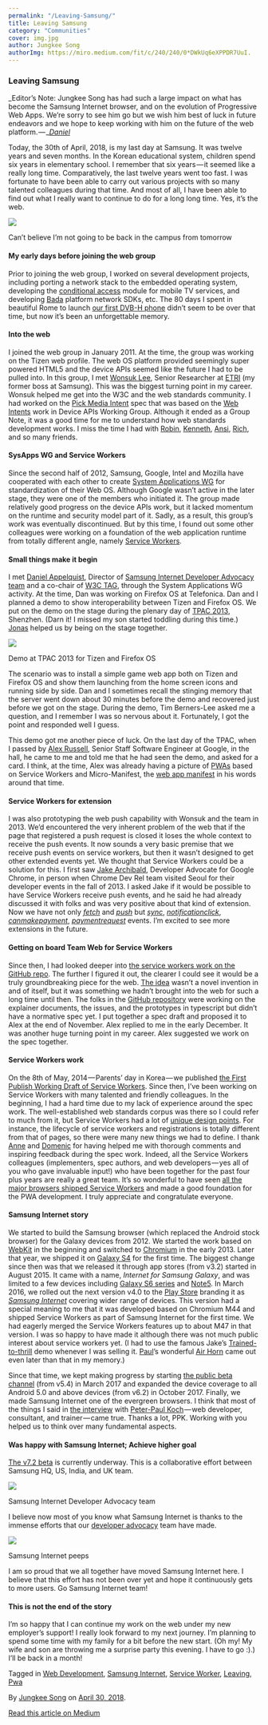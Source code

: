 ```yaml
---
permalink: "/Leaving-Samsung/"
title: Leaving Samsung
category: "Communities"
cover: img.jpg
author: Jungkee Song
authorImg: https://miro.medium.com/fit/c/240/240/0*DWkUq6eXPPDR7UuI.
---
```


### Leaving Samsung

_Editor’s Note: Jungkee Song has had such a large impact on what has become the Samsung Internet browser, and on the evolution of Progressive Web Apps. We’re sorry to see him go but we wish him best of luck in future endeavors and we hope to keep working with him on the future of the web platform. — _[_Daniel_](https://medium.com/u/c14ea4c7e1fd)

Today, the 30th of April, 2018, is my last day at Samsung. It was twelve years and seven months. In the Korean educational system, children spend six years in elementary school. I remember that six years — it seemed like a really long time. Comparatively, the last twelve years went too fast. I was fortunate to have been able to carry out various projects with so many talented colleagues during that time. And most of all, I have been able to find out what I really want to continue to do for a long long time. Yes, it’s the web.

![](https://cdn-images-1.medium.com/max/800/1*7knC-gIse6kIyaxtAKCIbA.jpeg)

Can’t believe I’m not going to be back in the campus from tomorrow

#### **My early days before joining the web group**

Prior to joining the web group, I worked on several development projects, including porting a network stack to the embedded operating system, developing the [conditional access](https://en.wikipedia.org/wiki/Conditional_access) module for mobile TV services, and developing [Bada](https://en.wikipedia.org/wiki/Bada) platform network SDKs, etc. The 80 days I spent in beautiful Rome to launch [our first DVB-H phone](https://www.gsmarena.com/samsung_p910-1440.php) didn’t seem to be over that time, but now it’s been an unforgettable memory.

#### **Into the web**

I joined the web group in January 2011. At the time, the group was working on the Tizen web profile. The web OS platform provided seemingly super powered HTML5 and the device APIs seemed like the future I had to be pulled into. In this group, I met [Wonsuk Lee](https://twitter.com/Wonsuk73), Senior Researcher at [ETRI](https://www.etri.re.kr/eng/main/main.etri) (my former boss at Samsung). This was the biggest turning point in my career. Wonsuk helped me get into the W3C and the web standards community. I had worked on the [Pick Media Intent](http://www.w3.org/TR/2014/NOTE-gallery-20140114/) spec that was based on the [Web Intents](http://www.w3.org/TR/web-intents/) work in Device APIs Working Group. Although it ended as a Group Note, it was a good time for me to understand how web standards development works. I miss the time I had with [Robin](https://twitter.com/robinberjon), [Kenneth](https://twitter.com/kennethrohde), [Ansi](https://twitter.com/anssik), [Rich](https://twitter.com/richtibbett), and so many friends.

#### **SysApps WG and Service Workers**

Since the second half of 2012, Samsung, Google, Intel and Mozilla have cooperated with each other to create [System Applications WG](http://www.w3.org/2012/sysapps/) for standardization of their Web OS. Although Google wasn’t active in the later stage, they were one of the members who initiated it. The group made relatively good progress on the device APIs work, but it lacked momentum on the runtime and security model part of it. Sadly, as a result, this group’s work was eventually discontinued. But by this time, I found out some other colleagues were working on a foundation of the web application runtime from totally different angle, namely [Service Workers](https://github.com/w3c/ServiceWorker).

#### **Small things make it begin**

I met [Daniel Appelquist](https://twitter.com/torgo), Director of [Samsung Internet Developer Advocacy team](https://samsunginter.net/team) and a co-chair of [W3C TAG](https://www.w3.org/2001/tag/), through the System Applications WG activity. At the time, Dan was working on Firefox OS at Telefonica. Dan and I planned a demo to show interoperability between Tizen and Firefox OS. We put on the demo on the stage during the plenary day of [TPAC 2013](https://www.w3.org/wiki/TPAC/2013), Shenzhen. (Darn it! I missed my son started toddling during this time.) [Jonas](https://twitter.com/SickingJ) helped us by being on the stage together.

![](https://cdn-images-1.medium.com/max/800/1*jYQ4XG0YjYqoP_LcaGl13A.jpeg)

Demo at TPAC 2013 for Tizen and Firefox OS

The scenario was to install a simple game web app both on Tizen and Firefox OS and show them launching from the home screen icons and running side by side. Dan and I sometimes recall the stinging memory that the server went down about 30 minutes before the demo and recovered just before we got on the stage. During the demo, Tim Berners-Lee asked me a question, and I remember I was so nervous about it. Fortunately, I got the point and responded well I guess.

This demo got me another piece of luck. On the last day of the TPAC, when I passed by [Alex Russell](https://twitter.com/slightlylate), Senior Staff Software Engineer at Google, in the hall, he came to me and told me that he had seen the demo, and asked for a card. I think, at the time, Alex was already having a picture of [PWAs](https://developer.mozilla.org/en-US/Apps/Progressive) based on Service Workers and Micro-Manifest, the [web app manifest](https://w3c.github.io/manifest/) in his words around that time.

#### **Service Workers for extension**

I was also prototyping the web push capability with Wonsuk and the team in 2013. We’d encountered the very inherent problem of the web that if the page that registered a push request is closed it loses the whole context to receive the push events. It now sounds a very basic premise that we receive push events on service workers, but then it wasn’t designed to get other extended events yet. We thought that Service Workers could be a solution for this. I first saw [Jake Archibald](https://twitter.com/jaffathecake), Developer Advocate for Google Chrome, in person when Chrome Dev Rel team visited Seoul for their developer events in the fall of 2013. I asked Jake if it would be possible to have Service Workers receive push events, and he said he had already discussed it with folks and was very positive about that kind of extension. Now we have not only [_fetch_](https://w3c.github.io/ServiceWorker/#service-worker-global-scope-fetch-event) and [_push_](https://w3c.github.io/push-api/#dfn-push) but [_sync_](https://wicg.github.io/BackgroundSync/spec/#sync-event), [_notificationclick_](https://notifications.spec.whatwg.org/#dom-serviceworkerglobalscope-onnotificationclick), [_canmakepayment_](https://w3c.github.io/payment-handler/#dom-canmakepaymentevent), [_paymentrequest_](https://w3c.github.io/payment-handler/#the-paymentrequestevent) events. I’m excited to see more extensions in the future.

#### **Getting on board Team Web for Service Workers**

Since then, I had looked deeper into [the service workers work on the GitHub repo](https://github.com/w3c/ServiceWorker). The further I figured it out, the clearer I could see it would be a truly groundbreaking piece for the web. [The idea](https://w3c.github.io/ServiceWorker/#motivations) wasn’t a novel invention in and of itself, but it was something we hadn’t brought into the web for such a long time until then. The folks in the [GitHub repository](https://github.com/w3c/ServiceWorker) were working on the explainer documents, the issues, and the prototypes in typescript but didn’t have a normative spec yet. I put together a spec draft and proposed it to Alex at the end of November. Alex replied to me in the early December. It was another huge turning point in my career. Alex suggested we work on the spec together.

#### **Service Workers work**

On the 8th of May, 2014 — Parents’ day in Korea — we published [the First Publish Working Draft of Service Workers](http://www.w3.org/TR/2014/WD-service-workers-20140508/). Since then, I’ve been working on Service Workers with many talented and friendly colleagues. In the beginning, I had a hard time due to my lack of experience around the spec work. The well-established web standards corpus was there so I could refer to much from it, but Service Workers had a lot of [unique design points](https://github.com/w3c/ServiceWorker/blob/master/explainer.md). For instance, the lifecycle of service workers and registrations is totally different from that of pages, so there were many new things we had to define. I thank [Anne](https://twitter.com/annevk) and [Domenic](https://twitter.com/domenic) for having helped me with thorough comments and inspiring feedback during the spec work. Indeed, all the Service Workers colleagues (implementers, spec authors, and web developers — yes all of you who gave invaluable input!) who have been together for the past four plus years are really a great team. It’s so wonderful to have seen [all the major browsers shipped Service Workers](https://jakearchibald.github.io/isserviceworkerready/) and made a good foundation for the PWA development. I truly appreciate and congratulate everyone.

#### **Samsung Internet story**

We started to build the Samsung browser (which replaced the Android stock browser) for the Galaxy devices from 2012. We started the work based on [WebKit](https://webkit.org/) in the beginning and switched to [Chromium](https://www.chromium.org/) in the early 2013. Later that year, we shipped it on [Galaxy S4](https://en.wikipedia.org/wiki/Samsung_Galaxy_S4) for the first time. The biggest change since then was that we released it through app stores (from v3.2) started in August 2015. It came with a name, _Internet for Samsung Galaxy_, and was limited to a few devices including [Galaxy S6 series](https://en.wikipedia.org/wiki/Samsung_Galaxy_S6) and [Note5](https://en.wikipedia.org/wiki/Samsung_Galaxy_Note_5). In March 2016, we rolled out the next version v4.0 to the [Play Store](https://play.google.com/store/apps/details?id=com.sec.android.app.sbrowser&hl=en) branding it as [_Samsung Internet_](https://developer.samsung.com/internet#android-overview) covering wider range of devices. This version had a special meaning to me that it was developed based on Chromium M44 and shipped Service Workers as part of Samsung Internet for the first time. We had eagerly merged the Service Workers features up to about M47 in that version. I was so happy to have made it although there was not much public interest about service workers yet. (I had to use the famous Jake’s [Trained-to-thrill](https://jakearchibald.github.io/trained-to-thrill/) demo whenever I was selling it. [Paul](https://twitter.com/Paul_Kinlan)’s wonderful [Air Horn](https://airhorner.com/) came out even later than that in my memory.)

Since that time, we kept making progress by starting [the public beta channel](https://play.google.com/store/apps/details?id=com.sec.android.app.sbrowser.beta&hl=en_US) (from v5.4) in March 2017 and expanded the device coverage to all Android 5.0 and above devices (from v6.2) in October 2017. Finally, we made Samsung Internet one of the evergreen browsers. I think that most of the things I said in [the interview](https://www.smashingmagazine.com/2016/10/whats-the-deal-with-the-samsung-internet-browser/) with [Peter-Paul Koch](https://twitter.com/ppk) — web developer, consultant, and trainer — came true. Thanks a lot, PPK. Working with you helped us to think over many fundamental aspects.

#### **Was happy with Samsung Internet; Achieve higher goal**

[The v7.2 beta](https://play.google.com/store/apps/details?id=com.sec.android.app.sbrowser.beta&hl=en_US) is currently underway. This is a collaborative effort between Samsung HQ, US, India, and UK team.

![](https://cdn-images-1.medium.com/max/800/1*SnNfPm2-Sb7nLxJSFInXvA.jpeg)

Samsung Internet Developer Advocacy team

I believe now most of you know what Samsung Internet is thanks to the immense efforts that our [developer advocacy](https://twitter.com/samsunginternet) team have made.

![](https://cdn-images-1.medium.com/max/800/1*JqKID_7eym2zo2_qFFMHQA.png)

Samsung Internet peeps

I am so proud that we all together have moved Samsung Internet here. I believe that this effort has not been over yet and hope it continuously gets to more users. Go Samsung Internet team!

#### **This is not the end of the story**

I’m so happy that I can continue my work on the web under my new employer’s support! I really look forward to my next journey. I’m planning to spend some time with my family for a bit before the new start. (Oh my! My wife and son are throwing me a surprise party this evening. I have to go :).) I’ll be back in a month!

Tagged in [Web Development](https://medium.com/tag/web-development), [Samsung Internet](https://medium.com/tag/samsung-internet), [Service Worker](https://medium.com/tag/service-worker), [Leaving](https://medium.com/tag/leaving), [Pwa](https://medium.com/tag/pwa)

By [Jungkee Song](https://medium.com/@jungkees) on [April 30, 2018](https://medium.com/p/3b3c362870dd).

[Read this article on Medium](https://medium.com/@jungkees/leaving-samsung-3b3c362870dd)
